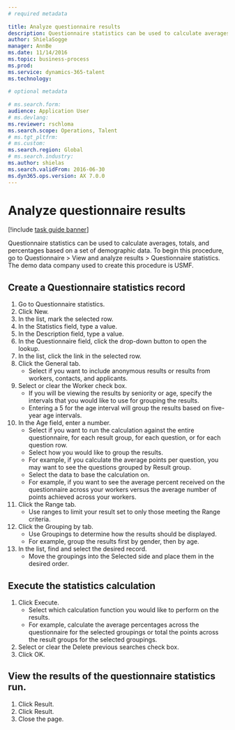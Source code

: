 ```yaml
--- 
# required metadata 
 
title: Analyze questionnaire results
description: Questionnaire statistics can be used to calculate averages, totals, and percentages based on a set of demographic data. 
author: ShielaSogge
manager: AnnBe 
ms.date: 11/14/2016
ms.topic: business-process 
ms.prod:  
ms.service: dynamics-365-talent 
ms.technology:  
 
# optional metadata 
 
# ms.search.form:   
audience: Application User 
# ms.devlang:  
ms.reviewer: rschloma
ms.search.scope: Operations, Talent 
# ms.tgt_pltfrm:  
# ms.custom:  
ms.search.region: Global
# ms.search.industry: 
ms.author: shielas
ms.search.validFrom: 2016-06-30 
ms.dyn365.ops.version: AX 7.0.0 
---
```

# Analyze questionnaire results

[!include [task guide banner](../../includes/task-guide-banner.md)]

Questionnaire statistics can be used to calculate averages, totals, and percentages based on a set of demographic data. To begin this procedure, go to Questionnaire > View and analyze results > Questionnaire statistics. The demo data company used to create this procedure is USMF.


## Create a Questionnaire statistics record
1. Go to Questionnaire statistics.
2. Click New.
3. In the list, mark the selected row.
4. In the Statistics field, type a value.
5. In the Description field, type a value.
6. In the Questionnaire field, click the drop-down button to open the lookup.
7. In the list, click the link in the selected row.
8. Click the General tab.
    * Select if you want to include anonymous results or results from workers, contacts, and applicants.  
9. Select or clear the Worker check box.
    * If you will be viewing the results by seniority or age, specify the intervals that you would like to use for grouping the results.  
    * Entering a 5 for the age interval will group the results based on five-year age intervals.  
10. In the Age field, enter a number.
    * Select if you want to run the calculation against the entire questionnaire, for each result group, for each question, or for each question row.  
    * Select how you would like to group the results.  
    * For example, if you calculate the average points per question, you may want to see the questions grouped by Result group.  
    * Select the data to base the calculation on.  
    * For example, if you want to see the average percent received on the questionnaire across your workers versus the average number of points achieved across your workers.  
11. Click the Range tab.
    * Use ranges to limit your result set to only those meeting the Range criteria.  
12. Click the Grouping by tab.
    * Use Groupings to determine how the results should be displayed.  
    * For example, group the results first by gender, then by age.  
13. In the list, find and select the desired record.
    * Move the groupings into the Selected side and place them in the desired order.  

## Execute the statistics calculation
1. Click Execute.
    * Select which calculation function you would like to perform on the results.  
    * For example, calculate the average percentages across the questionnaire for the selected groupings or total the points across the result groups for the selected groupings.  
2. Select or clear the Delete previous searches check box.
3. Click OK.

## View the results of the questionnaire statistics run.
1. Click Result.
2. Click Result.
3. Close the page.

